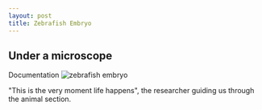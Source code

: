 ```yaml
---
layout: post
title: Zebrafish Embryo
---
```


## Under a microscope

Documentation
![zebrafish embryo](/images/heart_1.gif)

"This is the very moment life happens", the researcher guiding us through the animal section. 


